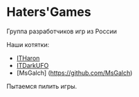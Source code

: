 # Haters'Games
Группа разработчиков игр из России

Наши котятки:
* [ITHaron](https://github.com/ITHaron)
* [ITDarkUFO](https://github.com/ITDarkUFO)
* [MsGalch] (https://github.com/MsGalch)

Пытаемся пилить игры.
